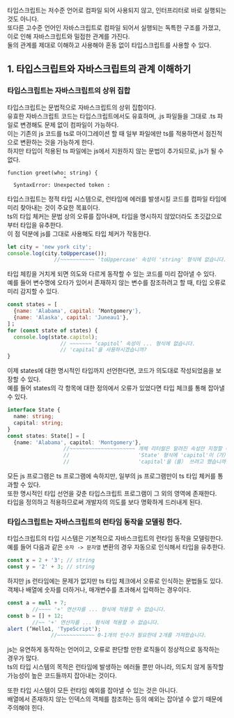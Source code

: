 타입스크립트는 저수준 언어로 컴파일 되어 사용되지 않고, 인터프리터로 바로 실행되는 것도 아니다.  
또다른 고수준 언어인 자바스크립트로 컴파일 되어서 실행되는 독특한 구조를 가졌고, 이로 인해 자바스크립트와 밀접한 관계를 가진다.  
둘의 관계를 제대로 이해하고 사용해야 혼동 없이 타입스크립트를 사용할 수 있다.

## 1. 타입스크립트와 자바스크립트의 관계 이해하기

### 타입스크립트는 자바스크립트의 상위 집합

타입스크립트는 문법적으로 자바스크립트의 상위 집합이다.  
유효한 자바스크립트 코드는 타입스크립트에서도 유효하며, .js 파일들을 그대로 .ts 파일로 변경해도 문제 없이 컴파일이 가능하다.  
이는 기존의 js 코드를 ts로 마이그레이션 할 때 일부 파일에만 ts를 적용하면서 점진적으로 변환하는 것을 가능하게 한다.  
하지만 타입이 적용된 ts 파일에는 js에서 지원하지 않는 문법이 추가되므로, js가 될 수 없다.

```
function greet(who: string) {
                  ^
  SyntaxError: Unexpected token :
```

타입스크립트는 정적 타입 시스템으로, 런타임에 에러를 발생시킬 코드를 컴파일 타임에 미리 찾아내는 것이 주요한 목표이다.  
ts의 타입 체커는 문법 상의 오류를 잡아내며, 타입을 명시하지 않았더라도 초깃값으로부터 타입을 유추한다.  
이 점 덕분에 js를 그대로 사용해도 타입 체커가 작동한다.

```ts
let city = 'new york city';
console.log(city.toUppercase());
               //~~~~~~~~~~~ 'toUppercase' 속성이 'string' 형식에 없습니다.
```

타입 체킹을 거치게 되면 의도와 다르게 동작할 수 있는 코드를 미리 잡아낼 수 있다.  
예를 들어 변수명에 오타가 있어서 존재하지 않는 변수를 참조하려고 할 때, 타입 오류로 미리 감지할 수 있다.

```js
const states = [
  {name: 'Alabama', capital: ’Montgomery'},
  {name: 'Alaska', capital: 'Juneau1'},
]；
for (const state of states) {
  console.log(state.capitol);
                 // ~~~~~~~ ‘capitol’ 속성이 ... 형식에 없습니다.
                 // 'capital'을 사용하시겠습니까?
}
```

이제 states에 대한 명시적인 타입까지 선언한다면, 코드가 의도대로 작성되었음을 보장할 수 있다.  
예를 들어 states의 각 항목에 대한 정의에서 오류가 있었다면 타입 체크를 통해 잡아낼 수 있다.

```ts
interface State {
  name: string;
  capital: string;
}
const states: State[] = [
  {name: 'Alabama', capitol: 'Montgomery'},
                  //~~~~~~~~~~~~~~~~~~~~~ 개체 리터럴은 알려진 속성만 지정할 수 있지만
                  //                      'State' 형식에 'capitol'이（가） 없습니다.
                  //                      'capital'을（를） 쓰려고 했습니까?
```
 
모든 js 프로그램은 ts 프로그램에 속하지만, 일부의 js 프로그램만이 ts 타입 체커를 통과할 수 있다.  
또한 명시적인 타입 선언을 갖춘 타입스크립트 프로그램이 그 외의 영역에 존재한다.  
타입을 정의하고 적용하므로써 개발자의 의도를 보다 명확하게 드러내게 된다. 

### 타입스크립트는 자바스크립트의 런타임 동작을 모델링 한다.

타입스크립트의 타입 시스템은 기본적으로 자바스크립트의 런타임 동작을 모델링한다.  
예를 들어 다음과 같은 `숫자 -> 문자열` 변환의 경우 자동으로 인식해서 타입을 유추한다.

```ts
const x = 2 + '3'; // string
const y = '2' + 3; // string
```

하지만 js 런타임에는 문제가 없지만 ts 타입 체크에서 오류로 인식하는 문법들도 있다.  
객체나 배열에 숫자를 더하거나, 매개변수를 초과해서 입력하는 경우이다.

```ts
const a = null + 7;
        //~~~~ '+' 연산자를 ... 형식에 적용할 수 없습니다.
const b = [] + 12;
        //~~ '+' 연산자를 ... 형식에 적용할 수 없습니다.
alert (’Hello1, 'TypeScript');
              //~~~~~~~~~~~~ 0-1개의 인수가 필요한데 2개를 가져왔습니다.
```

js는 유연하게 동작하는 언어이고, 오류로 판단할 만한 로직들이 정상적으로 동작하는 경우가 많다.  
ts의 타입 시스템의 목적은 런타임에 발생하는 에러들 뿐만 아니라, 의도치 않게 동작할 가능성이 높은 코드들까지 잡아내는 것이다.  

또한 타입 시스템이 모든 런타임 예외를 잡아낼 수 있는 것은 아니다.  
배열에서 존재하지 않는 인덱스의 객체를 참조하는 등의 예외는 잡아낼 수 앖기 때문에 주의해야 힌다.







